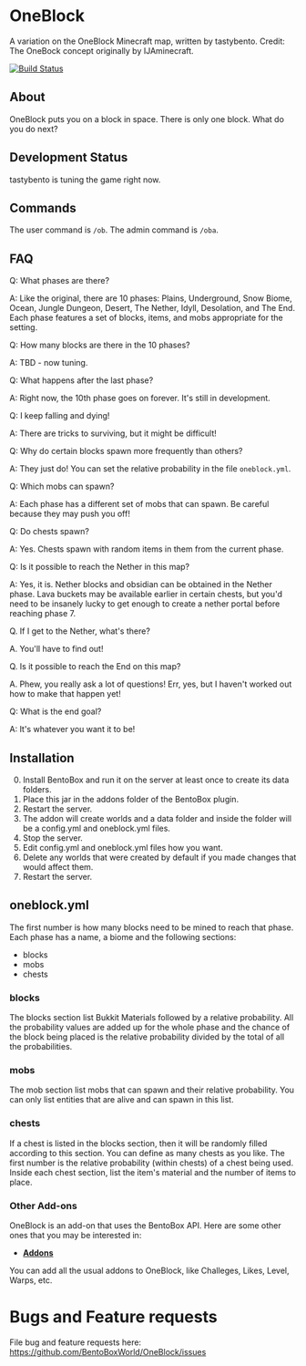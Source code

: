 # OneBlock
A variation on the OneBlock Minecraft map, written by tastybento. Credit: The OneBock concept originally by IJAminecraft.

[![Build Status](https://ci.codemc.org/buildStatus/icon?job=BentoBoxWorld/OneBlock)](https://ci.codemc.org/job/BentoBoxWorld/job/OneBlock/)

## About
OneBlock puts you on a block in space. There is only one block. What do you do next?

## Development Status

tastybento is tuning the game right now.

## Commands

The user command is `/ob`. The admin command is `/oba`. 



## FAQ

Q: What phases are there?

A: Like the original, there are 10 phases: Plains, Underground, Snow Biome, Ocean, Jungle Dungeon, Desert, The Nether, Idyll, Desolation, and The End. Each phase features a set of blocks, items, and mobs appropriate for the setting.

Q: How many blocks are there in the 10 phases?

A: TBD - now tuning.

Q: What happens after the last phase?

A: Right now, the 10th phase goes on forever. It's still in development.

Q: I keep falling and dying!

A: There are tricks to surviving, but it might be difficult!

Q: Why do certain blocks spawn more frequently than others?

A: They just do! You can set the relative probability in the file `oneblock.yml`.

Q: Which mobs can spawn?

A: Each phase has a different set of mobs that can spawn. Be careful because they may push you off!

Q: Do chests spawn?

A: Yes. Chests spawn with random items in them from the current phase. 

Q: Is it possible to reach the Nether in this map?

A: Yes, it is. Nether blocks and obsidian can be obtained in the Nether phase. Lava buckets may be available earlier in certain chests, but you'd need to be insanely lucky to get enough to create a nether portal before reaching phase 7.

Q. If I get to the Nether, what's there?

A. You'll have to find out!

Q. Is it possible to reach the End on this map?

A. Phew, you really ask a lot of questions! Err, yes, but I haven't worked out how to make that happen yet!

Q: What is the end goal?

A: It's whatever you want it to be! 

## Installation

0. Install BentoBox and run it on the server at least once to create its data folders.
1. Place this jar in the addons folder of the BentoBox plugin.
2. Restart the server.
3. The addon will create worlds and a data folder and inside the folder will be a config.yml and oneblock.yml files.
4. Stop the server.
5. Edit config.yml and oneblock.yml files how you want.
6. Delete any worlds that were created by default if you made changes that would affect them.
7. Restart the server.

## oneblock.yml

The first number is how many blocks need to be mined to reach that phase.
Each phase has a name, a biome and the following sections:

- blocks
- mobs
- chests

### blocks

The blocks section list Bukkit Materials followed by a relative probability. All the probability values are added up for the whole phase and the chance of the block being placed is the relative probability divided by the total of all the probabilities.

### mobs

The mob section list mobs that can spawn and their relative probability. You can only list entities that are alive and can spawn in this list.

### chests

If a chest is listed in the blocks section, then it will be randomly filled according to this section. You can define as many chests as you like. The first number is the relative probability (within chests) of a chest being used. Inside each chest section, list the item's material and the number of items to place.

### Other Add-ons

OneBlock is an add-on that uses the BentoBox API. Here are some other ones that you may be interested in:

* [**Addons**](https://github.com/BentoBoxWorld/BentoBox/blob/develop/ADDON.md)

You can add all the usual addons to OneBlock, like Challeges, Likes, Level, Warps, etc.

Bugs and Feature requests
=========================
File bug and feature requests here: https://github.com/BentoBoxWorld/OneBlock/issues

